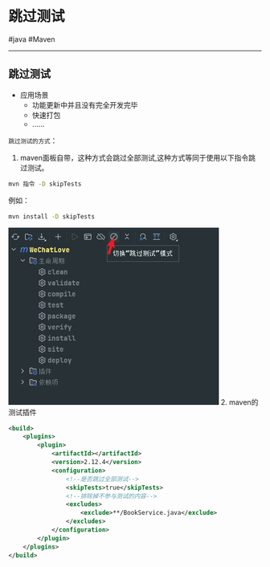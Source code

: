 
# 跳过测试
#java #Maven 

---
## 跳过测试
- 应用场景
	- 功能更新中并且没有完全开发完毕
	- 快速打包
	- ......

 `跳过测试的方式`：
1. maven面板自带，这种方式会跳过全部测试,这种方式等同于使用以下指令跳过测试。
```cmd
mvn 指令 -D skipTests
```
例如：
```cmd
mvn install -D skipTests
```
![Pasted image 20220922154945](../../../../attachments/Pasted%20image%2020220922154945.png)
2. maven的测试插件
```xml
<build>
	<plugins>
		<plugin>
			<artifactId></artifactId>
			<version>2.12.4</version>
			<configuration>
				<!--是否跳过全部测试-->
				<skipTests>true</skipTests>
				<!--排除掉不参与测试的内容-->
				<excludes>
					<exclude>**/BookService.java</exclude>
				</excludes>
			</configuration>
		</plugin>
	</plugins>
</build>
```